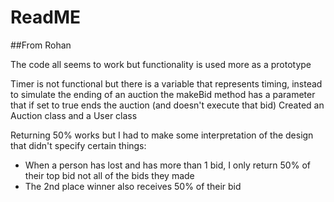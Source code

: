 # ReadME

##From Rohan

The code all seems to work but functionality is used more as a prototype

Timer is not functional but there is a variable that represents timing, instead to simulate the ending of an auction the makeBid method has a parameter that if set to true ends the auction (and doesn't execute that bid) 
Created an Auction class and a User class

Returning 50% works but I had to make some interpretation of the design that didn't specify certain things:
- When a person has lost and has more than 1 bid, I only return 50% of their top bid not all of the bids they made
- The 2nd place winner also receives 50% of their bid